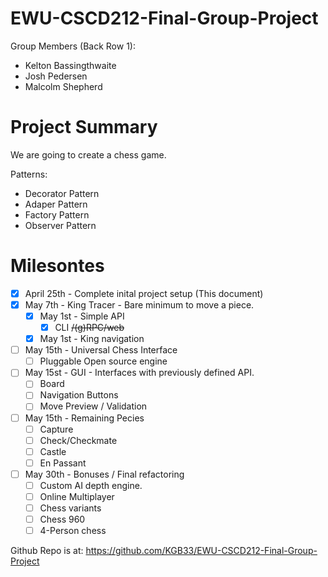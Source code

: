 # EWU-CSCD212-Final-Group-Project
Group Members (Back Row 1):
  - Kelton Bassingthwaite
  - Josh Pedersen
  - Malcolm Shepherd

# Project Summary

We are going to create a chess game. 

Patterns:
  - Decorator Pattern
  - Adaper Pattern
  - Factory Pattern
  - Observer Pattern

# Milesontes 
  - [x] April 25th - Complete inital project setup (This document)
  - [x] May 7th    - King Tracer - Bare minimum to move a piece.
    - [x] May 1st - Simple API
      - [x] CLI <strike> /(g)RPC/web </strike>
    - [x] May 1st - King navigation
  - [ ] May 15th - Universal Chess Interface
    - [ ]  Pluggable Open source engine
  - [ ] May 15st - GUI - Interfaces with previously defined API.
    - [ ] Board
    - [ ] Navigation Buttons
    - [ ] Move Preview / Validation
  - [ ] May 15th - Remaining Pecies
    - [ ] Capture
    - [ ] Check/Checkmate
    - [ ] Castle
    - [ ] En Passant
  - [ ] May 30th - Bonuses / Final refactoring
    - [ ]  Custom AI depth engine.
    - [ ]  Online Multiplayer
    - [ ]  Chess variants
      - [ ]  Chess 960
      - [ ]  4-Person chess

Github Repo is at: https://github.com/KGB33/EWU-CSCD212-Final-Group-Project
